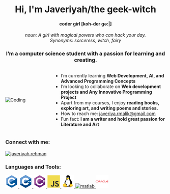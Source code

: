 <body>
  <h1 align="center">Hi, I'm Javeriyah/the geek-witch</h1>
  <!-- Subtitle -->
  <h4 align="center">coder girl [koh-der gǝ:|]</h4>
  <p align="center"><i>noun: A girl with magical powers who can hack your day. <br>Synonyms: sorceress, witch, fairy</i></p>
  <h3 align="center">I’m a computer science student with a passion for learning and creating.</h3>

  

  <div style="display: flex; align-items: center;">
    <img align="right" alt="Coding" width="300" src="https://gifdb.com/images/high/umiko-ahagon-desktop-programming-eg5f8g2281ekfhde.webp">
    <ul>
      <li> I’m currently learning <strong>Web Development, AI, and Advanced Programming Concepts</strong></li>
      <li> I’m looking to collaborate on <strong>Web development projects and Any Innovative Programming Project</strong></li>
      <li> Apart from my courses, I enjoy <strong>reading books, exploring art, and writing poems and stories.</strong></li>
      <li> How to reach me: <a href="mailto:javeriya.rmalik@gmail.com">javeriya.rmalik@gmail.com</a></li>
      <li> Fun fact: <strong>I am a writer and hold great passion for Literature and Art</strong></li>
    </ul>
  </div>

  <h3 align="left">Connect with me:</h3>
  <p align="left">
    <a href="https://linkedin.com/in/javeriyah-rehman" target="blank">
      <img align="center" src="https://raw.githubusercontent.com/rahuldkjain/github-profile-readme-generator/master/src/images/icons/Social/linked-in-alt.svg" alt="javeriyah rehman" height="30" width="40" />
    </a>
  </p>

  <h3 align="left">Languages and Tools:</h3>
  <p align="left">
    <a href="https://www.cprogramming.com/" target="_blank" rel="noreferrer">
      <img src="https://raw.githubusercontent.com/devicons/devicon/master/icons/c/c-original.svg" alt="c" width="40" height="40"/>
    </a>
    <a href="https://www.w3schools.com/cpp/" target="_blank" rel="noreferrer">
      <img src="https://raw.githubusercontent.com/devicons/devicon/master/icons/cplusplus/cplusplus-original.svg" alt="cplusplus" width="40" height="40"/>
    </a>
    <a href="https://www.w3schools.com/cs/" target="_blank" rel="noreferrer">
      <img src="https://raw.githubusercontent.com/devicons/devicon/master/icons/csharp/csharp-original.svg" alt="csharp" width="40" height="40"/>
    </a>
    <a href="https://developer.mozilla.org/en-US/docs/Web/JavaScript" target="_blank" rel="noreferrer">
      <img src="https://raw.githubusercontent.com/devicons/devicon/master/icons/javascript/javascript-original.svg" alt="javascript" width="40" height="40"/>
    </a>
    <a href="https://www.linux.org/" target="_blank" rel="noreferrer">
      <img src="https://raw.githubusercontent.com/devicons/devicon/master/icons/linux/linux-original.svg" alt="linux" width="40" height="40"/>
    </a>
    <a href="https://www.mathworks.com/" target="_blank" rel="noreferrer">
      <img src="https://upload.wikimedia.org/wikipedia/commons/2/21/Matlab_Logo.png" alt="matlab" width="40" height="40"/>
    </a>
    <a href="https://www.oracle.com/" target="_blank" rel="noreferrer">
      <img src="https://raw.githubusercontent.com/devicons/devicon/master/icons/oracle/oracle-original.svg" alt="oracle" width="40" height="40"/>
    </a>
  </p>
</body>
